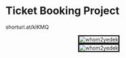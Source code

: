 #  Ticket Booking Project

shorturl.at/klKMQ

<div align="center">
	<img src="https://i.ibb.co/qxB4hsQ/2021-12-24-00-14-44.png" alt="whom2yedek" border="3">
</div>

<div align="center">
	<img src="https://i.ibb.co/cJV4fNb/2022-08-06-19-55-33.png" alt="whom2yedek" border="3">
</div>
